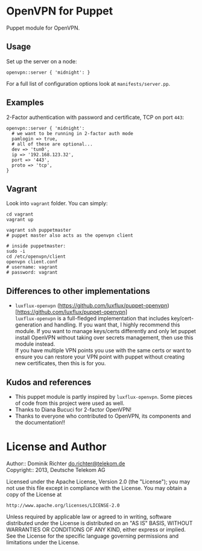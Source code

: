 # OpenVPN for Puppet

Puppet module for OpenVPN.

## Usage

Set up the server on a node:

    openvpn::server { 'midnight': }

For a full list of configuration options look at `manifests/server.pp`.

## Examples

2-Factor authentication with password and certificate, TCP on port `443`:

    openvpn::server { 'midnight':
      # we want to be running in 2-factor auth mode
      pamlogin => true,
      # all of these are optional...
      dev => 'tun0',
      ip => '192.168.123.32',
      port => '443',
      proto => 'tcp',
    }

## Vagrant

Look into `vagrant` folder. You can simply:

    cd vagrant
    vagrant up

    vagrant ssh puppetmaster
    # puppet master also acts as the openvpn client

    # inside puppetmaster:
    sudo -i
    cd /etc/openvpn/client
    openvpn client.conf
    # username: vagrant
    # password: vagrant


## Differences to other implementations

* `luxflux-openvpn` (https://github.com/luxflux/puppet-openvpn)[https://github.com/luxflux/puppet-openvpn]  
  `luxflux-openvpn` is a full-fledged implementation that includes key/cert-generation and handling. If you want that, I highly recommend this module. If you want to manage keys/certs differently and only let puppet install OpenVPN without taking over secrets management, then use this module instead.  
  If you have multiple VPN points you use with the same certs or want to ensure you can restore your VPN point with puppet without creating new certificates, then this is for you.


## Kudos and references

* This puppet module is partly inspired by `luxflux-openvpn`. Some pieces of code from this project were used as well.
* Thanks to Diana Bucuci for 2-factor OpenVPN!
* Thanks to everyone who contributed to OpenVPN, its components and the documentation!!


# License and Author

Author:: Dominik Richter <do.richter@telekom.de>  
Copyright:: 2013, Deutsche Telekom AG

Licensed under the Apache License, Version 2.0 (the "License");
you may not use this file except in compliance with the License.
You may obtain a copy of the License at

    http://www.apache.org/licenses/LICENSE-2.0

Unless required by applicable law or agreed to in writing, software
distributed under the License is distributed on an "AS IS" BASIS,
WITHOUT WARRANTIES OR CONDITIONS OF ANY KIND, either express or implied.
See the License for the specific language governing permissions and
limitations under the License.

